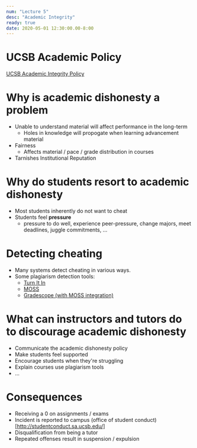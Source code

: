 ```yaml
---
num: "Lecture 5"
desc: "Academic Integrity"
ready: true
date: 2020-05-01 12:30:00.00-8:00
---
```


# UCSB Academic Policy 
[UCSB Academic Integrity Policy](http://studentconduct.sa.ucsb.edu/academic-integrity)

# Why is academic dishonesty a problem

* Unable to understand material will affect performance in the long-term
    * Holes in knowledge will propogate when learning advancement material
* Fairness
    * Affects material / pace / grade distribution in courses
* Tarnishes Institutional Reputation

# Why do students resort to academic dishonesty 

* Most students inherently do not want to cheat
* Students feel <b>pressure</b>
    * pressure to do well, experience peer-pressure, change majors, meet deadlines, juggle commitments, ...

# Detecting cheating

* Many systems detect cheating in various ways.
* Some plagiarism detection tools:
    * [Turn It In](https://www.turnitin.com/)
    * [MOSS](http://theory.stanford.edu/~aiken/moss/)
    * [Gradescope (with MOSS integration)](https://www.gradescope.com/help#help-center-item-programming-assignments-review-similarity)

# What can instructors and tutors do to discourage academic dishonesty
* Communicate the academic dishonesty policy
* Make students feel supported
* Encourage students when they're struggling
* Explain courses use plagiarism tools
* ...

# Consequences

* Receiving a 0 on assignments / exams
* Incident is reported to campus (office of student conduct)[http://studentconduct.sa.ucsb.edu/]
* Disqualification from being a tutor
* Repeated offenses result in suspension / expulsion




